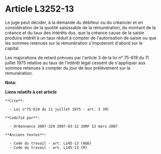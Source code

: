 # Article L3252-13

Le juge peut décider, à la demande du débiteur ou du créancier et en considération de la quotité saisissable de la
rémunération, du montant de la créance et du taux des intérêts dus, que la créance cause de la saisie produira intérêt à un
taux réduit à compter de l'autorisation de saisie ou que les sommes retenues sur la rémunération s'imputeront d'abord sur le
capital.

Les majorations de retard prévues par l'article 3 de la loi n° 75-619 du 11 juillet 1975 relative au taux de l'intérêt légal
cessent de s'appliquer aux sommes retenues à compter du jour de leur prélèvement sur la rémunération.

**Nota:**



**Liens relatifs à cet article**

	**Cite**:

	  - Loi n°75-619 du 11 juillet 1975 - art. 3 (M)

	**Codifié par**:

	  - Ordonnance 2007-329 2007-03-12 JORF 13 mars 2007

	**Anciens textes**:

	  - Code du travail - art. L145-13 (AbD)
	  - Code du travail - art. L145-13 (M)
